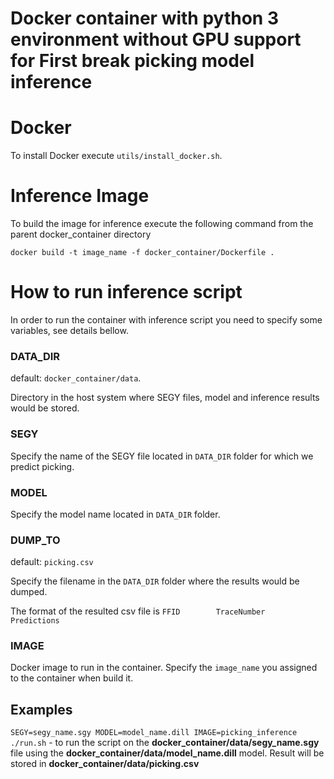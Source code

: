 # Docker container with python 3 environment without GPU support for First break picking model inference


# Docker
To install Docker execute `utils/install_docker.sh`.


# Inference Image
To build the image for inference execute the following command from the parent docker_container directory

`docker build -t image_name -f docker_container/Dockerfile .`


# How to run inference script
In order to run the container with inference script you need to specify some variables, see details bellow.


### DATA_DIR
default: `docker_container/data`.

Directory in the host system where SEGY files, model and inference results would be stored. 

### SEGY
Specify the name of the SEGY file located in `DATA_DIR` folder for which we predict picking.

### MODEL
Specify the model name located in  `DATA_DIR` folder.

### DUMP_TO
default: `picking.csv`

Specify the filename in the `DATA_DIR` folder where the results would be dumped.

The format of the resulted csv file is `FFID        TraceNumber        Predictions`

### IMAGE
Docker image to run in the container. Specify the `image_name` you assigned to the container when build it.

## Examples

`SEGY=segy_name.sgy MODEL=model_name.dill IMAGE=picking_inference ./run.sh` - to run the script on the **docker_container/data/segy_name.sgy** file using the **docker_container/data/model_name.dill** model. Result will be stored in **docker_container/data/picking.csv**
